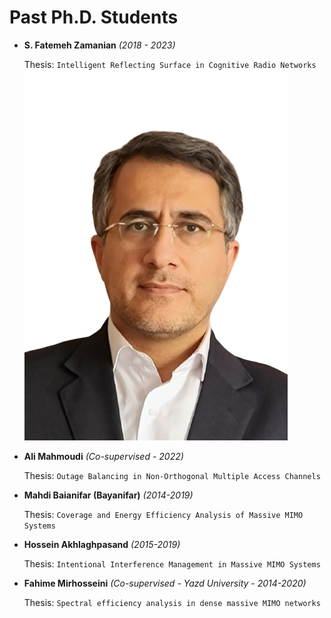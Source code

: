 # **Past Ph.D. Students**

- **S. Fatemeh Zamanian**
  *(2018 - 2023)*
  
  Thesis: ```Intelligent Reflecting Surface in Cognitive Radio Networks```
  ![Image one](assets/img/Razavizadeh.png)

- **Ali Mahmoudi**
  *(Co-supervised - 2022)*

  Thesis: ```Outage Balancing in Non-Orthogonal Multiple Access Channels```

- **Mahdi Baianifar (Bayanifar)**
  *(2014-2019)*

  Thesis: ```Coverage and Energy Efficiency Analysis of Massive MIMO Systems```

- **Hossein Akhlaghpasand**
  *(2015-2019)*

  Thesis: ```Intentional Interference Management in Massive MIMO Systems```

- **Fahime Mirhosseini**
  *(Co-supervised - Yazd University - 2014-2020)*
  
  Thesis: ```Spectral efficiency analysis in dense massive MIMO networks```
